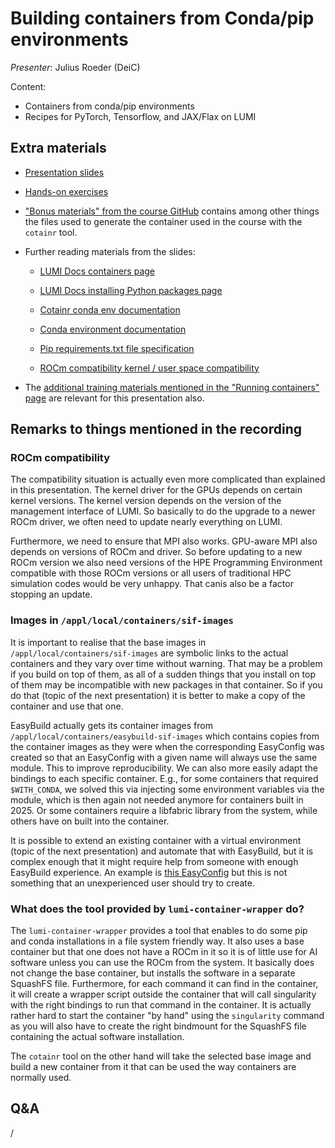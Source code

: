 # Building containers from Conda/pip environments

*Presenter*: Julius Roeder (DeiC)

Content:

-   Containers from conda/pip environments
-   Recipes for PyTorch, Tensorflow, and JAX/Flax on LUMI


<!--
A video recording will follow.
-->

<!--
<video src="https://462000265.lumidata.eu/ai-20251008/recordings/06_BuildingContainers.mp4" controls="controls"></video>
-->


## Extra materials

<!--
More materials will become available during and shortly after the course.
-->

-   [Presentation slides](https://462000265.lumidata.eu/ai-20251008/files/LUMI-ai-20251008-06-Building_containers_from_conda_pip_environments.pdf)

-   [Hands-on exercises](E06_BuildingContainers.md)

-   ["Bonus materials" from the course GitHub](https://github.com/Lumi-supercomputer/Getting_Started_with_AI_workshop/tree/ai-20251008/bonus_material)
    contains among other things the files used to generate the container used in the course with
    the `cotainr` tool.

-   Further reading materials from the slides:

    -   [LUMI Docs containers page](https://docs.lumi-supercomputer.eu/software/containers/singularity/)

    -   [LUMI Docs installing Python packages page](https://docs.lumi-supercomputer.eu/software/installing/python/)

    -   [Cotainr conda env documentation](https://cotainr.readthedocs.io/en/latest/user_guide/conda_env.html)

    -   [Conda environment documentation](https://conda.io/projects/conda/en/latest/user-guide/tasks/manage-environments.html)

    -   [Pip requirements.txt file specification](https://pip.pypa.io/en/stable/reference/requirements-file-format/)

    -   [ROCm compatibility kernel / user space compatibility](https://rocm.docs.amd.com/projects/install-on-linux/en/latest/reference/user-kernel-space-compat-matrix.html)

-   The [additional training materials mentioned in the "Running containers" page](extra_05_RunningContainers.md#extra-materials)
    are relevant for this presentation also.

## Remarks to things mentioned in the recording

### ROCm compatibility

The compatibility situation is actually even more complicated than explained in this presentation. The kernel driver for the GPUs depends on certain kernel versions. The kernel version depends on the version of the management interface of LUMI. So basically to do the upgrade to a newer ROCm driver, we often need to update nearly everything on LUMI.

Furthermore, we need to ensure that MPI also works. GPU-aware MPI also depends on versions of ROCm and driver. So before updating to a new ROCm version we also need versions of the HPE Programming Environment compatible with those ROCm versions or all users of traditional HPC simulation codes would be very unhappy. That canis also be a factor stopping an update.


### Images in `/appl/local/containers/sif-images`

It is important to realise that the base images in `/appl/local/containers/sif-images` are symbolic links to the actual containers and they vary over time without warning. That may be a problem if you build on top of them, as all of a sudden things that you install on top of them may be incompatible with new packages in that container. So if you do that (topic of the next presentation) it is better to make a copy of the container and use that one.

EasyBuild actually gets its container images from `/appl/local/containers/easybuild-sif-images` which contains copies from the container images as they were when the corresponding EasyConfig was created so that an EasyConfig with a given name will always use the same module. This to improve reproducibility. We can also more easily adapt the bindings to each specific 
container. E.g., for some containers that required `$WITH_CONDA`, we solved this via injecting some environment variables
via the module, which is then again not needed anymore for containers built in 2025. Or some containers require a libfabric
library from the system, while others have on built into the container.

It is possible to extend an existing container with a virtual environment (topic of the next presentation) and automate that with EasyBuild, but it is complex enough that it might require help from someone with enough EasyBuild experience. An example is [this EasyConfig](https://lumi-supercomputer.github.io/LUMI-EasyBuild-docs/p/PyTorch/PyTorch-2.3.1-rocm-6.0.3-python-3.12-singularity-exampleVenv-20240923/) but this is not something that an unexperienced user should try to create.


### What does the tool provided by `lumi-container-wrapper` do?

The `lumi-container-wrapper` provides a tool that enables to do some pip and conda installations in a file system friendly way. It also uses a base container but that one does not have a ROCm in it so it is of little use for AI software unless you can use the ROCm from the system. It basically does not change the base container, but installs the software in a separate SquashFS file. Furthermore, for each command it can find in the container, it will create a wrapper script outside the container that will call singularity with the right bindings to run that command in the container. It is actually rather hard to start the container "by hand" using the `singularity` command as you will also have to create the right bindmount for the SquashFS file containing the actual software installation.

The `cotainr` tool on the other hand will take the selected base image and build a new container from it that can be used the way containers are normally used.


## Q&A

/
